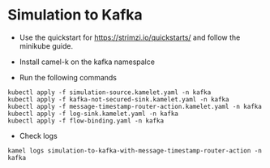 # Simulation to Kafka 

- Use the quickstart for https://strimzi.io/quickstarts/ and follow the minikube guide.

- Install camel-k on the kafka namespalce

- Run the following commands

```
kubectl apply -f simulation-source.kamelet.yaml -n kafka
kubectl apply -f kafka-not-secured-sink.kamelet.yaml -n kafka
kubectl apply -f message-timestamp-router-action.kamelet.yaml -n kafka
kubectl apply -f log-sink.kamelet.yaml -n kafka
kubectl apply -f flow-binding.yaml -n kafka
```

- Check logs

```
kamel logs simulation-to-kafka-with-message-timestamp-router-action -n kafka
```
